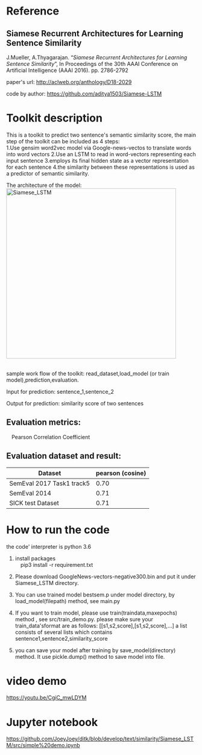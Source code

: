 Reference
========

Siamese Recurrent Architectures for Learning Sentence Similarity
-------------------

J.Mueller, A.Thyagarajan. “_Siamese Recurrent Architectures for Learning Sentence Similarity_”, In Proceedings of the 30th AAAI Conference on Artificial Intelligence (AAAI 2016). pp. 2786-2792

paper's url: http://aclweb.org/anthology/D18-2029

code by author: https://github.com/aditya1503/Siamese-LSTM

Toolkit description
==================
This is a toolkit to predict two sentence's semantic similarity score, the main step of the toolkit can be included as 4 steps:  
1.Use gensim word2vec model via Google-news-vectos to translate words into word vectors
2.Use an LSTM to read in word-vectors representing each input sentence 
3.employs its final hidden state as a vector representation for each sentence
4.the similarity between these representations is used as a predictor of semantic similarity.

The architecture of the model:  
<img src="https://github.com/JoeyJoey/ditk/blob/develop/text/similarity/Siamese_LSTM/picture/Siamese_LSTM.jpg" width="450" height="450" alt="Siamese_LSTM"/>     
<br>

sample work flow of the toolkit: read_dataset,load_model (or train model),prediction,evaluation.

Input for prediction: sentence_1,sentence_2

Output for prediction: similarity score of two sentences

Evaluation metrics:  
------------------
&emsp;Pearson Correlation Coefficient
 
Evaluation dataset and result:
------------------------------

| Dataset       | pearson (cosine) |
| ------------- | -------------    |
| SemEval 2017 Task1 track5 | 0.70 | 
| SemEval 2014              | 0.71 |
| SICK test Dataset         | 0.71 |


How to run the code
==================
 the code' interpreter is python 3.6
  1. install packages  
  &emsp;pip3 install -r requirement.txt
  2. Please download GoogleNews-vectors-negative300.bin and put it under Siamese_LSTM directory.
  
  3. You can use trained model bestsem.p under model directory, by load_model(filepath) method, see main.py
  4. If you want to train model, please use train(traindata,maxepochs) method , see src/train_demo.py. please make sure your train_data'sformat are as follows:
  [[s1,s2,score],[s1,s2,score],...] a list consists of several lists which contains sentence1,sentence2,similarity_score
  5. you can save your model after training by save_model(directory) method. It use pickle.dump() method to save model into file.

video demo
==========
https://youtu.be/CgiC_mwLDYM

Jupyter notebook
================
https://github.com/JoeyJoey/ditk/blob/develop/text/similarity/Siamese_LSTM/src/simple%20demo.ipynb















  


